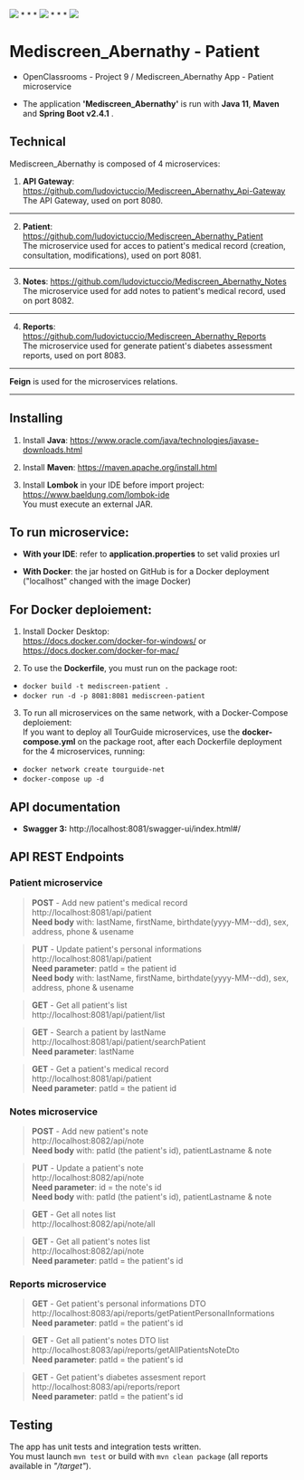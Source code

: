<img src="https://img.shields.io/badge/java-%23ED8B00.svg?&style=for-the-badge&logo=java&logoColor=white"/> * * *  <img src="https://img.shields.io/badge/spring%20-%236DB33F.svg?&style=for-the-badge&logo=spring&logoColor=white"/>  * * *  <img src="https://img.shields.io/badge/docker%20-%230db7ed.svg?&style=for-the-badge&logo=docker&logoColor=white"/>

# Mediscreen_Abernathy - Patient

- OpenClassrooms - Project 9 / Mediscreen_Abernathy App - Patient microservice

- The application **'Mediscreen_Abernathy'** is run with **Java 11**, **Maven** and **Spring Boot v2.4.1** .


## Technical

Mediscreen_Abernathy is composed of 4 microservices:

1. **API Gateway**: https://github.com/ludovictuccio/Mediscreen_Abernathy_Api-Gateway <br/>
The API Gateway, used on port 8080. <br/>
---

2. **Patient**: https://github.com/ludovictuccio/Mediscreen_Abernathy_Patient <br/>
The microservice used for acces to patient's medical record (creation, consultation, modifications), used on port 8081. <br/>
---

3. **Notes**: https://github.com/ludovictuccio/Mediscreen_Abernathy_Notes <br/>
The microservice used for add notes to patient's medical record, used on port 8082. <br/>
---

4. **Reports**: https://github.com/ludovictuccio/Mediscreen_Abernathy_Reports <br/>
The microservice used for generate patient's diabetes assessment reports, used on port 8083. <br/>
---

**Feign** is used for the microservices relations.

---

## Installing

1. Install **Java**: https://www.oracle.com/java/technologies/javase-downloads.html <br/>

2. Install **Maven**: https://maven.apache.org/install.html

3. Install **Lombok** in your IDE before import project: https://www.baeldung.com/lombok-ide <br/>
You must execute an external JAR.


## To run microservice:

- **With your IDE**: refer to **application.properties** to set valid proxies url

- **With Docker**: the jar hosted on GitHub is for a Docker deployment ("localhost" changed with the image Docker)


## For Docker deploiement:

1. Install Docker Desktop: <br/>
https://docs.docker.com/docker-for-windows/ or https://docs.docker.com/docker-for-mac/

2. To use the **Dockerfile**, you must run on the package root: 
- `docker build -t mediscreen-patient .`
- `docker run -d -p 8081:8081 mediscreen-patient`

3. To run all microservices on the same network, with a Docker-Compose deploiement: <br/>
If you want to deploy all TourGuide microservices, use the **docker-compose.yml** on the package root, after each Dockerfile deployment for the 4 microservices, running:
- `docker network create tourguide-net`
- `docker-compose up -d`


## API documentation

- **Swagger 3:** http://localhost:8081/swagger-ui/index.html#/


## API REST Endpoints

### Patient microservice

> **POST** - Add new patient's medical record <br/>
http://localhost:8081/api/patient <br/>
**Need body** with: lastName, firstName, birthdate(yyyy-MM--dd), sex, address, phone & usename

> **PUT** - Update patient's personal informations<br/>
http://localhost:8081/api/patient <br/>
**Need parameter**: patId = the patient id <br/>
**Need body** with: lastName, firstName, birthdate(yyyy-MM--dd), sex, address, phone & usename

> **GET** - Get all patient's list <br/>
http://localhost:8081/api/patient/list <br/>

> **GET** - Search a patient by lastName <br/>
http://localhost:8081/api/patient/searchPatient <br/>
**Need parameter**: lastName <br/>

> **GET** - Get a patient's medical record <br/>
http://localhost:8081/api/patient <br/>
**Need parameter**: patId = the patient id <br/>

### Notes microservice

> **POST** - Add new patient's note <br/>
http://localhost:8082/api/note <br/>
**Need body** with: patId (the patient's id), patientLastname & note

> **PUT** - Update a patient's note <br/>
http://localhost:8082/api/note <br/>
**Need parameter**: id = the note's id <br/>
**Need body** with: patId (the patient's id), patientLastname & note

> **GET** - Get all notes list <br/>
http://localhost:8082/api/note/all <br/>

> **GET** - Get all patient's notes list <br/>
http://localhost:8082/api/note <br/>
**Need parameter**: patId = the patient's id <br/>


### Reports microservice

> **GET** - Get patient's personal informations DTO <br/>
http://localhost:8083/api/reports/getPatientPersonalInformations <br/>
**Need parameter**: patId = the patient's id <br/>

> **GET** - Get all patient's notes DTO list <br/>
http://localhost:8083/api/reports/getAllPatientsNoteDto <br/>
**Need parameter**: patId = the patient's id <br/>

> **GET** - Get patient's diabetes assesment report <br/>
http://localhost:8083/api/reports/report <br/>
**Need parameter**: patId = the patient's id <br/>

## Testing

The app has unit tests and integration tests written. <br/>
You must launch `mvn test` or build with `mvn clean package` (all reports available in *"/target"*).
